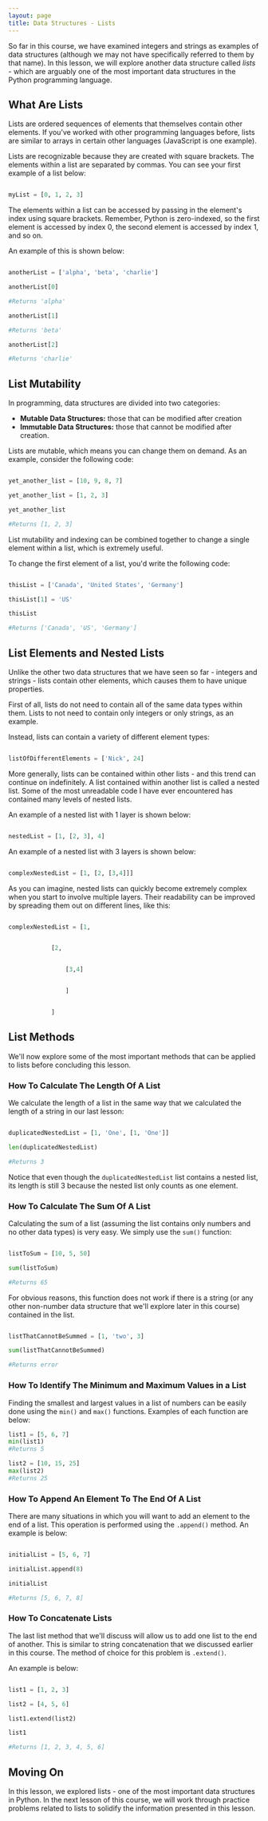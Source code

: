 ```yaml
---
layout: page
title: Data Structures - Lists
---
```

<!----- Conversion time: 1.032 seconds.


Using this Markdown file:

1. Cut and paste this output into your source file.
2. See the notes and action items below regarding this conversion run.
3. Check the rendered output (headings, lists, code blocks, tables) for proper
   formatting and use a linkchecker before you publish this page.

Conversion notes:

* Docs to Markdown version 1.0β20
* Sat Mar 28 2020 11:00:02 GMT-0700 (PDT)
* Source doc: 4 - Data Structures: Lists
----->


So far in this course, we have examined integers and strings as examples of data structures (although we may not have specifically referred to them by that name). In this lesson, we will explore another data structure called _lists_ - which are arguably one of the most important data structures in the Python programming language. 


## What Are Lists

Lists are ordered sequences of elements that themselves contain other elements. If you’ve worked with other programming languages before, lists are similar to arrays in certain other languages (JavaScript is one example).

Lists are recognizable because they are created with square brackets. The elements within a list are separated by commas. You can see your first example of a list below:

```python

myList = [0, 1, 2, 3]

```

The elements within a list can be accessed by passing in the element's index using square brackets. Remember, Python is zero-indexed, so the first element is accessed by index 0, the second element is accessed by index 1, and so on.

An example of this is shown below:

```python

anotherList = ['alpha', 'beta', 'charlie']

anotherList[0]

#Returns 'alpha'

anotherList[1]

#Returns 'beta'

anotherList[2]

#Returns 'charlie'

```


## List Mutability

In programming, data structures are divided into two categories:



*   **Mutable Data Structures:** those that can be modified after creation
*   **Immutable Data Structures:** those that cannot be modified after creation. 

Lists are mutable, which means you can change them on demand. As an example, consider the following code:

```python

yet_another_list = [10, 9, 8, 7]

yet_another_list = [1, 2, 3]

yet_another_list

#Returns [1, 2, 3]

```

List mutability and indexing can be combined together to change a single element within a list, which is extremely useful. 

To change the first element of a list, you'd write the following code:

```python

thisList = ['Canada', 'United States', 'Germany']

thisList[1] = 'US'

thisList

#Returns ['Canada', 'US', 'Germany']

```


## List Elements and Nested Lists

Unlike the other two data structures that we have seen so far - integers and strings - lists contain other elements, which causes them to have unique properties. 

First of all, lists do not need to contain all of the same data types within them. Lists to not need to contain only integers or only strings, as an example.

Instead, lists can contain a variety of different element types: 

```python

listOfDifferentElements = ['Nick', 24]

```

More generally, lists can be contained within other lists - and this trend can continue on indefinitely. A list contained within another list is called a nested list. Some of the most unreadable code I have ever encountered has contained many levels of nested lists. 

An example of a nested list with 1 layer is shown below:

```python

nestedList = [1, [2, 3], 4]

```

An example of a nested list with 3 layers is shown below:

```python

complexNestedList = [1, [2, [3,4]]]

```

As you can imagine, nested lists can quickly become extremely complex when you start to involve multiple layers. Their readability can be improved by spreading them out on different lines, like this:

```python

complexNestedList = [1, 


            [2, 


                [3,4]


                ]


            ]

```


## List Methods

We'll now explore some of the most important methods that can be applied to lists before concluding this lesson.


### How To Calculate The Length Of A List

We calculate the length of a list in the same way that we calculated the length of a string in our last lesson:

```python

duplicatedNestedList = [1, 'One', [1, 'One']]

len(duplicatedNestedList)

#Returns 3

```

Notice that even though the `duplicatedNestedList` list contains a nested list, its length is still 3 because the nested list only counts as one element. 


### How To Calculate The Sum Of A List

Calculating the sum of a list (assuming the list contains only numbers and no other data types) is very easy. We simply use the `sum()` function:

```python

listToSum = [10, 5, 50]

sum(listToSum)

#Returns 65

```

For obvious reasons, this function does not work if there is a string (or any other non-number data structure that we'll explore later in this course) contained in the list. 

```python

listThatCannotBeSummed = [1, 'two', 3]

sum(listThatCannotBeSummed)

#Returns error

```


### How To Identify The Minimum and Maximum Values in a List

Finding the smallest and largest values in a list of numbers can be easily done using the `min()` and `max()` functions. Examples of each function are below:

```python
list1 = [5, 6, 7]
min(list1)
#Returns 5
```

```python
list2 = [10, 15, 25]
max(list2)
#Returns 25
```

### How To Append An Element To The End Of A List

There are many situations in which you will want to add an element to the end of a list. This operation is performed using the `.append()` method. An example is below:

```python

initialList = [5, 6, 7]

initialList.append(8)

initialList

#Returns [5, 6, 7, 8]

```


### How To Concatenate Lists

The last list method that we'll discuss will allow us to add one list to the end of another. This is similar to string concatenation that we discussed earlier in this course. The method of choice for this problem is `.extend()`.

An example is below:

```python

list1 = [1, 2, 3]

list2 = [4, 5, 6]

list1.extend(list2)

list1

#Returns [1, 2, 3, 4, 5, 6]

```

## Moving On

In this lesson, we explored lists - one of the most important data structures in Python. In the next lesson of this course, we will work through practice problems related to lists to solidify the information presented in this lesson. 
